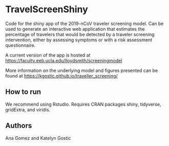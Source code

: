 # TravelScreenShiny

Code for the shiny app of the 2019-nCoV traveler screening model. Can be used to generate an interactive web application that estimates the percentage of travelers that would be detected by a traveler screening intervention, either by assessing symptoms or with a risk assessment questionnaire. 

A current version of the app is hosted at https://faculty.eeb.ucla.edu/lloydsmith/screeningmodel

More information on the underlying model and figures presented can be found at https://kgostic.github.io/traveller_screening/

## How to run

We recommend using Rstudio. Requires CRAN packages shiny, tidyverse, gridExtra, and viridis.



## Authors

Ana Gomez and Katelyn Gostic



